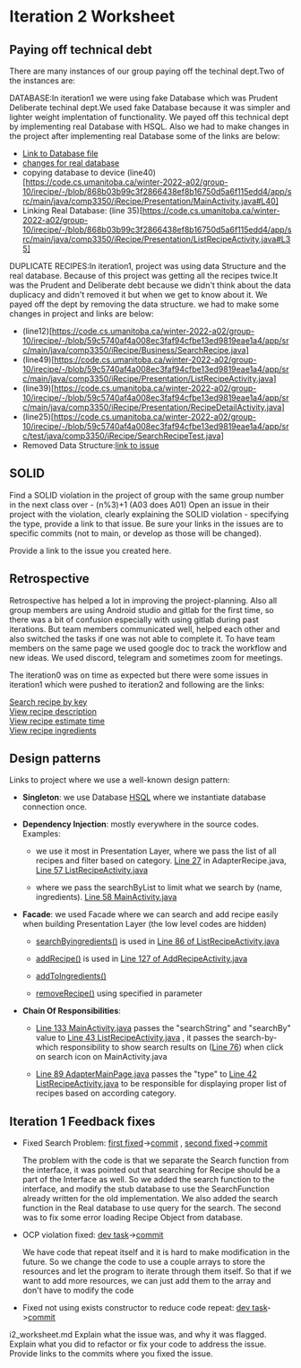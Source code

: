 Iteration 2 Worksheet
=====================

Paying off technical debt
-----------------

There are many instances of our group paying off the techinal dept.Two of the instances are:<br/>

DATABASE:In iteration1 we were using fake Database which was Prudent Deliberate techinal dept.We used fake Database because it was simpler and lighter weight implentation of functionality. We payed off this technical dept by implementing real Database with HSQL. Also we had to make changes in the project after implementing real Database some of the links are below:
- [Link to Database file](https://code.cs.umanitoba.ca/winter-2022-a02/group-10/irecipe/-/blob/63-retrospectice-paying-off-technical-depth/app/src/main/java/comp3350/iRecipe/Persistence/RecipeListHSQLDB.java)<br/>
- [changes for real database](https://code.cs.umanitoba.ca/winter-2022-a02/group-10/irecipe/-/commit/868b03b99c3f2866438ef8b16750d5a6f115edd4)
- copying database to device (line40)[https://code.cs.umanitoba.ca/winter-2022-a02/group-10/irecipe/-/blob/868b03b99c3f2866438ef8b16750d5a6f115edd4/app/src/main/java/comp3350/iRecipe/Presentation/MainActivity.java#L40] <br/>
- Linking Real Database: (line 35)[https://code.cs.umanitoba.ca/winter-2022-a02/group-10/irecipe/-/blob/868b03b99c3f2866438ef8b16750d5a6f115edd4/app/src/main/java/comp3350/iRecipe/Presentation/ListRecipeActivity.java#L35] <br/>

DUPLICATE RECIPES:In iteration1, project was using data Structure and the real database. Because of this project was getting all the recipes twice.It was the Prudent and Deliberate debt because we didn't think about the data duplicacy and didn't removed it but when we get to know about it. We payed off the dept by removing the data structure. we had to make some changes in project and links are below:<br/> 
- (line12)[https://code.cs.umanitoba.ca/winter-2022-a02/group-10/irecipe/-/blob/59c5740af4a008ec3faf94cfbe13ed9819eae1a4/app/src/main/java/comp3350/iRecipe/Business/SearchRecipe.java]<br/>
- (line49)[https://code.cs.umanitoba.ca/winter-2022-a02/group-10/irecipe/-/blob/59c5740af4a008ec3faf94cfbe13ed9819eae1a4/app/src/main/java/comp3350/iRecipe/Presentation/ListRecipeActivity.java]<br/>
- (line39)[https://code.cs.umanitoba.ca/winter-2022-a02/group-10/irecipe/-/blob/59c5740af4a008ec3faf94cfbe13ed9819eae1a4/app/src/main/java/comp3350/iRecipe/Presentation/RecipeDetailActivity.java]<br/>
- (line25)[https://code.cs.umanitoba.ca/winter-2022-a02/group-10/irecipe/-/blob/59c5740af4a008ec3faf94cfbe13ed9819eae1a4/app/src/test/java/comp3350/iRecipe/SearchRecipeTest.java]<br/>
- Removed Data Structure:[link to issue](https://code.cs.umanitoba.ca/winter-2022-a02/group-10/irecipe/-/commit/c0a8f094733366be7c6d7defa3e9b5ba02fc7b63)<br/>






SOLID
-----

Find a SOLID violation in the project of group with the same group number in the next class over - (n%3)+1 (A03 does A01) Open an issue in their project with the violation, clearly explaining the SOLID violation - specifying the type, provide a link to that issue. Be sure your links in the issues are to specific commits (not to main, or develop as those will be changed).

Provide a link to the issue you created here.

Retrospective
--------------

Retrospective has helped a lot in improving the project-planning. Also all group members are using Android studio and gitlab for the first time, so there was a bit of confusion especially with using gitlab during past iterations. But team members communicated well, helped each other and also switched the tasks if one was not able to complete it. To have team members on the same page we used google doc to track the workflow and new ideas. We used discord, telegram and sometimes zoom for meetings.

The iteration0 was on time as expected but there were some issues in iteration1 which were pushed to iteration2 and following are the links:

[Search recipe by key](https://code.cs.umanitoba.ca/winter-2022-a02/group-10/irecipe/-/issues/3) <br />
[View recipe description](https://code.cs.umanitoba.ca/winter-2022-a02/group-10/irecipe/-/issues/7)<br />
[View recipe estimate time](https://code.cs.umanitoba.ca/winter-2022-a02/group-10/irecipe/-/issues/8)<br />
[View recipe ingredients](https://code.cs.umanitoba.ca/winter-2022-a02/group-10/irecipe/-/issues/10)<br />


Design patterns
--------------

Links to project where we use a well-known design pattern:

- **Singleton**: we use Database [HSQL](https://code.cs.umanitoba.ca/winter-2022-a02/group-10/irecipe/-/blob/f671acd75740039815b3ce1eb8e2970d6628682b/app/src/main/java/comp3350/iRecipe/Persistence/RecipeListHSQLDB.java)
    where we instantiate database connection once. 

- **Dependency Injection**: mostly everywhere in the source codes. Examples:

    - we use it most in Presentation Layer, where we pass the list of all recipes and filter based on category. [Line 27](https://code.cs.umanitoba.ca/-/ide/project/winter-2022-a02/group-10/irecipe/tree/main/-/app/src/main/java/comp3350/iRecipe/Presentation/AdapterRecipe.java/#L27) in AdapterRecipe.java,
      [Line 57 ListRecipeActivity.java](https://code.cs.umanitoba.ca/-/ide/project/winter-2022-a02/group-10/irecipe/tree/main/-/app/src/main/java/comp3350/iRecipe/Presentation/ListRecipeActivity.java/#L57)

    - where we pass the searchByList to limit what we search by (name, ingredients).
      [Line 58 MainActivity.java](https://code.cs.umanitoba.ca/-/ide/project/winter-2022-a02/group-10/irecipe/tree/main/-/app/src/main/java/comp3350/iRecipe/Presentation/MainActivity.java/#L58)

- **Facade**: we used Facade where we can search and add recipe easily when building Presentation Layer (the low level codes are hidden)

    - [searchByingredients()](https://code.cs.umanitoba.ca/winter-2022-a02/group-10/irecipe/-/blob/f8221e547cda55cd2fe3416aa4866e565a1aeb92/app/src/main/java/comp3350/iRecipe/Presentation/AddRecipe.java#L127) 
      is used in [Line 86 of ListRecipeActivity.java](https://code.cs.umanitoba.ca/winter-2022-a02/group-10/irecipe/-/blob/f8221e547cda55cd2fe3416aa4866e565a1aeb92/app/src/main/java/comp3350/iRecipe/Presentation/ListRecipeActivity.java#L86)

    - [addRecipe()](https://code.cs.umanitoba.ca/winter-2022-a02/group-10/irecipe/-/blob/f8221e547cda55cd2fe3416aa4866e565a1aeb92/app/src/main/java/comp3350/iRecipe/Persistence/RecipeListHSQLDB.java#L87)
        is used in [Line 127 of AddRecipeActivity.java](https://code.cs.umanitoba.ca/winter-2022-a02/group-10/irecipe/-/blob/f8221e547cda55cd2fe3416aa4866e565a1aeb92/app/src/main/java/comp3350/iRecipe/Presentation/AddRecipe.java#L127)

    - [addToIngredients()](https://code.cs.umanitoba.ca/winter-2022-a02/group-10/irecipe/-/blob/main/app/src/main/java/comp3350/iRecipe/Objects/Recipe.java#L78)

    - [removeRecipe()](https://code.cs.umanitoba.ca/winter-2022-a02/group-10/irecipe/-/blob/f8221e547cda55cd2fe3416aa4866e565a1aeb92/app/src/main/java/comp3350/iRecipe/Persistence/RecipeListHSQLDB.java#L126) using specified in parameter

- **Chain Of Responsibilities**:

    - [Line 133 MainActivity.java](https://code.cs.umanitoba.ca/winter-2022-a02/group-10/irecipe/-/blob/main/app/src/main/java/comp3350/iRecipe/Presentation/MainActivity.java#L133) passes the "searchString" and "searchBy" value to
      [Line 43 ListRecipeActivity.java](https://code.cs.umanitoba.ca/winter-2022-a02/group-10/irecipe/-/blob/5b3ca1ec9bc057f6b1b7988b8f7a9c65c908c4b0/app/src/main/java/comp3350/iRecipe/Presentation/ListRecipeActivity.java#L43) , it passes the search-by-which responsibility to show search results on 
      ([Line 76](https://code.cs.umanitoba.ca/winter-2022-a02/group-10/irecipe/-/blob/5b3ca1ec9bc057f6b1b7988b8f7a9c65c908c4b0/app/src/main/java/comp3350/iRecipe/Presentation/ListRecipeActivity.java#L76)) when click on search icon on MainActivity.java

    - [Line 89 AdapterMainPage.java](https://code.cs.umanitoba.ca/winter-2022-a02/group-10/irecipe/-/blob/5245c02c719f52cafc1e856f62d6ffc98b48651b/app/src/main/java/comp3350/iRecipe/Presentation/AdapterMainPage.java#L89)
      passes the "type" to 
      [Line 42 ListRecipeActivity.java](https://code.cs.umanitoba.ca/winter-2022-a02/group-10/irecipe/-/blob/5b3ca1ec9bc057f6b1b7988b8f7a9c65c908c4b0/app/src/main/java/comp3350/iRecipe/Presentation/ListRecipeActivity.java#L42)
       to be responsible for displaying proper list of recipes based on according category.

Iteration 1 Feedback fixes
--------------

- Fixed Search Problem: [first fixed](https://code.cs.umanitoba.ca/winter-2022-a02/group-10/irecipe/-/issues/55)->[commit](https://code.cs.umanitoba.ca/winter-2022-a02/group-10/irecipe/-/commit/bfa69b59e50837c3e4a843c769b4be0a02afc4f4)
, [second fixed](https://code.cs.umanitoba.ca/winter-2022-a02/group-10/irecipe/-/issues/62)->[commit](https://code.cs.umanitoba.ca/winter-2022-a02/group-10/irecipe/-/commit/d144a207e2b78818f587d7f7240b413934c059ce)
    
    The problem with the code is that we separate the Search function from the interface, it was pointed out that searching for Recipe should be a part of the Interface as well. So we added the search function to the interface, and modify the stub database
    to use the SearchFunction already written for the old implementation. We also added the search function in the Real database to use query for the search. The second was to fix some error loading Recipe Object from database.

- OCP violation fixed: [dev task](https://code.cs.umanitoba.ca/winter-2022-a02/group-10/irecipe/-/issues/60)->[commit](https://code.cs.umanitoba.ca/winter-2022-a02/group-10/irecipe/-/commit/f671acd75740039815b3ce1eb8e2970d6628682b)

    We have code that repeat itself and it is hard to make modification in the future. So we change the code to use a couple arrays to store the resources and let the program to iterate through them itself. So that if we want to add more resources, we can just 
    add them to the array and don't have to modify the code

- Fixed not using exists constructor to reduce code repeat: [dev task](https://code.cs.umanitoba.ca/winter-2022-a02/group-10/irecipe/-/issues/58)->[commit](https://code.cs.umanitoba.ca/winter-2022-a02/group-10/irecipe/-/commit/2479b4cfe13dfd395d0ab49188865dc1ed0cd224)


i2_worksheet.md
Explain what the issue was, and why it was flagged. Explain what you did to refactor or fix your code to address the issue. Provide links to the commits where you fixed the issue.



